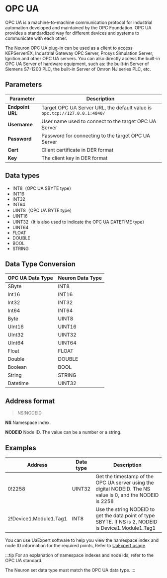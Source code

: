# OPC UA

OPC UA is a machine-to-machine communication protocol for industrial automation developed and maintained by the OPC Foundation. OPC UA provides a standardized way for different devices and systems to communicate with each other.

The Neuron OPC UA plug-in can be used as a client to access KEPServerEX, Industrial Gateway OPC Server, Prosys Simulation Server, Ignition and other OPC UA servers. You can also directly access the built-in OPC UA Server of hardware equipment, such as: the built-in Server of Siemens S7-1200 PLC, the built-in Server of Omron NJ series PLC, etc.

## Parameters

|  Parameter              |  Description                       |
| ----------------- | --------------------------- |
| **Endpoint URL**  | Target OPC UA Server URL, the default value is `opc.tcp://127.0.0.1:4840/` |
| **Username**      | User name used to connect to the target OPC UA Server     |
| **Password**      | Password for connecting to the target OPC UA Server       |
| **Cert**          | Client certificate in DER format          |
| **Key**           | The client key in DER format   |

## Data types

* INT8（OPC UA SBYTE type）
* INT16
* INT32
* INT64
* UINT8（OPC UA BYTE type）
* UINT16
* UINT32（It is also used to indicate the OPC UA DATETIME type）
* UINT64
* FLOAT
* DOUBLE
* BOOL
* STRING

## Data Type Conversion

| OPC UA Data Type | Neuron Data Type |
| --------------- | --------------- |
| SByte           | INT8            |
| Int16           | INT16           |
| Int32           | INT32           |
| Int64           | INT64           |
| Byte            | UINT8           |
| UInt16          | UINT16          |
| UInt32          | UINT32          |
| UInt64          | UINT64          |
| Float           | FLOAT           |
| Double          | DOUBLE          |
| Boolean         | BOOL            |
| String          | STRING          |
| Datetime        | UINT32          |

## Address format

> NS!NODEID</span>

**NS** Namespace index.

**NODEID** Node ID. The value can be a number or a string.

## Examples

|  Address               | Data type | Description                                                 |
| ---------------------- | -------- | ------------------------------------------------------------ |
| 0!2258                 | UINT32   | Get the timestamp of the OPC UA server using the digital NODEID. The NS value is 0, and the NODEID is 2258 |
| 2!Device1.Module1.Tag1 | INT8     | Use the string NODEID to get the data point of type SBYTE. If NS is 2, NODEID is Device1.Module1.Tag1 |

You can use UaExpert software to help you view the namespace index and node ID information for the required points, Refer to [UaExpert usage](./uaexpert.md).

:::tip
For an explanation of namespace indexes and node ids, refer to the OPC UA standard.

The Neuron set data type must match the OPC UA data type.
:::
